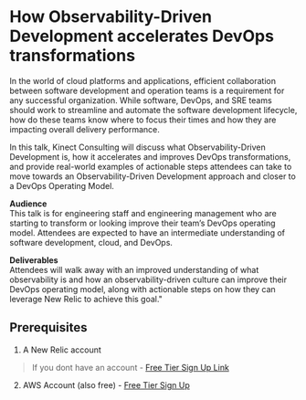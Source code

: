 # How Observability-Driven Development accelerates DevOps transformations

In the world of cloud platforms and applications, efficient collaboration between software development and operation teams is a requirement for any successful organization. While software, DevOps, and SRE teams should work to streamline and automate the software development lifecycle, how do these teams know where to focus their times and how they are impacting overall delivery performance.

In this talk, Kinect Consulting will discuss what Observability-Driven Development is, how it accelerates and improves DevOps transformations, and provide real-world examples of actionable steps attendees can take to move towards an Observability-Driven Development approach and closer to a DevOps Operating Model.

__Audience__<br>
This talk is for engineering staff and engineering management who are starting to transform or looking improve their team’s DevOps operating model. Attendees are expected to have an intermediate understanding of software development, cloud, and DevOps.

__Deliverables__<br>
Attendees will walk away with an improved understanding of what observability is and how an observability-driven culture can improve their DevOps operating model, along with actionable steps on how they can leverage New Relic to achieve this goal."

## Prerequisites
1. A New Relic account
> If you dont have an account -  [Free Tier Sign Up Link](https://newrelic.com/signup)
2. AWS Account (also free) - [Free Tier Sign Up](https://aws.amazon.com/free/)
